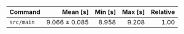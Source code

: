 | Command | Mean [s] | Min [s] | Max [s] | Relative |
|:---|---:|---:|---:|---:|
| `src/main` | 9.066 ± 0.085 | 8.958 | 9.208 | 1.00 |

